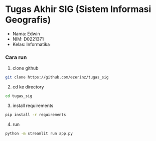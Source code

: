 # Tugas Akhir SIG (Sistem Informasi Geografis)
- Nama: Edwin
- NIM: D0221371
- Kelas: Informatika

### Cara run
1. clone github
```bash
git clone https://github.com/ezerinz/tugas_sig
```
2. cd ke directory
```bash
cd tugas_sig
```
3. install requirements
```bash
pip install -r requirements
```
4. run
```bash
python -m streamlit run app.py
```
